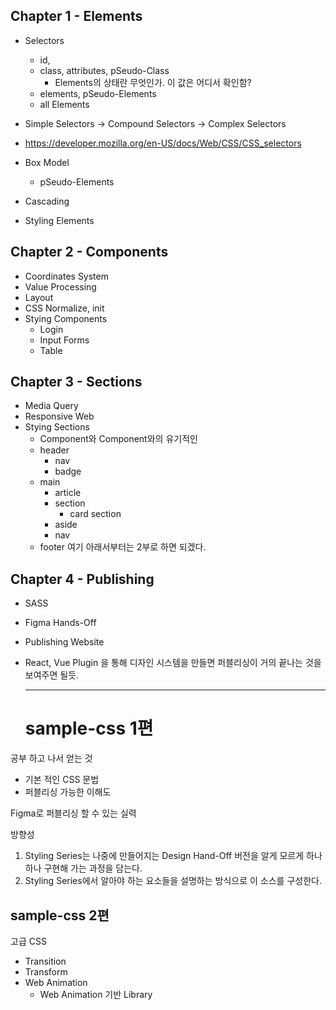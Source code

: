 ## Chapter 1 - Elements
- Selectors
  - id, 
  - class, attributes, pSeudo-Class
    - Elements의 상태란 무엇인가. 이 값은 어디서 확인함?
  - elements, pSeudo-Elements
  - all Elements
- Simple Selectors -> Compound Selectors -> Complex Selectors
- https://developer.mozilla.org/en-US/docs/Web/CSS/CSS_selectors  


- Box Model
  - pSeudo-Elements
- Cascading
- Styling Elements
## Chapter 2 - Components
- Coordinates System
- Value Processing
- Layout
- CSS Normalize, init
- Stying Components
  - Login
  - Input Forms
  - Table
## Chapter 3 - Sections
- Media Query
- Responsive Web
- Stying Sections
  - Component와 Component와의 유기적인 
  - header
    - nav
    - badge
  - main
    - article
    - section
      - card section
    - aside
    - nav
  - footer
여기 아래서부터는 2부로 하면 되겠다.
## Chapter 4 - Publishing
- SASS
- Figma Hands-Off
- Publishing Website
- React, Vue Plugin 을 통해 디자인 시스템을 만들면 퍼블리싱이 거의 끝나는 것을 보여주면 될듯.
  

  ---
  # sample-css 1편

공부 하고 나서 얻는 것
- 기본 적인 CSS 문법
- 퍼블리싱 가능한 이해도

Figma로 퍼블리싱 할 수 있는 실력

방향성   
1. Styling Series는 
나중에 만들어지는 Design Hand-Off 버전을
알게 모르게 하나 하나 구현해 가는 과정을 담는다.
2. Styling Series에서 알아야 하는 요소들을 설명하는 방식으로 이 소스를 구성한다.


## sample-css 2편
고급 CSS
- Transition
- Transform
- Web Animation
  - Web Animation 기반 Library

